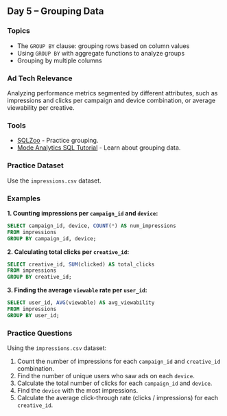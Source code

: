 ## Day 5 – Grouping Data

### Topics
- The `GROUP BY` clause: grouping rows based on column values
- Using `GROUP BY` with aggregate functions to analyze groups
- Grouping by multiple columns

### Ad Tech Relevance
Analyzing performance metrics segmented by different attributes, such as impressions and clicks per campaign and device combination, or average viewability per creative.

### Tools
- [SQLZoo](https://sqlzoo.net/grouping.html) - Practice grouping.
- [Mode Analytics SQL Tutorial](https://mode.com/sql-tutorial/sql-group-by/) - Learn about grouping data.

### Practice Dataset
Use the `impressions.csv` dataset.

### Examples

**1. Counting impressions per `campaign_id` and `device`:**

```sql
SELECT campaign_id, device, COUNT(*) AS num_impressions
FROM impressions
GROUP BY campaign_id, device;
```

**2. Calculating total clicks per `creative_id`:**

```sql
SELECT creative_id, SUM(clicked) AS total_clicks
FROM impressions
GROUP BY creative_id;
```

**3. Finding the average `viewable` rate per `user_id`:**

```sql
SELECT user_id, AVG(viewable) AS avg_viewability
FROM impressions
GROUP BY user_id;
```

### Practice Questions

Using the `impressions.csv` dataset:

1.  Count the number of impressions for each `campaign_id` and `creative_id` combination.
2.  Find the number of unique users who saw ads on each `device`.
3.  Calculate the total number of clicks for each `campaign_id` and `device`.
4.  Find the `device` with the most impressions.
5.  Calculate the average click-through rate (clicks / impressions) for each `creative_id`.